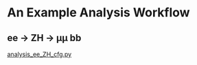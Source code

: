 An Example Analysis Workflow
============================

## ee &#8594; ZH &#8594; &mu;&mu; bb

[analysis_ee_ZH_cfg.py](../test/analysis_ee_ZH_cfg.py)